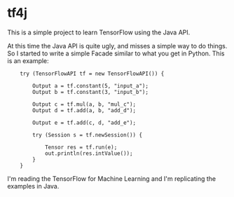 # tf4j

This is a simple project to learn TensorFlow using the Java API.

At this time the Java API is quite ugly, and misses a simple way to do things.
So I started to write a simple Facade similar to what you get in Python.
This is an example:

		try (TensorFlowAPI tf = new TensorFlowAPI()) {
			
			Output a = tf.constant(5, "input_a");
			Output b = tf.constant(3, "input_b");
			
			Output c = tf.mul(a, b, "mul_c");
			Output d = tf.add(a, b, "add_d");

			Output e = tf.add(c, d, "add_e");

			try (Session s = tf.newSession()) {
				
				Tensor res = tf.run(e);
				out.println(res.intValue());
			}
		}


I'm reading the TensorFlow for Machine Learning and I'm replicating the examples in Java. 





